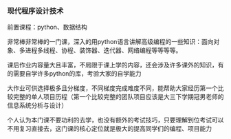 ### 现代程序设计技术
前置课程：python、数据结构

非常棒非常棒的一门课，深入的用python语言讲解高级编程的一些知识：面向对象、多进程多线程、协程、装饰器、迭代器、网络编程等等等等。

课后作业内容量大且丰富，不局限于课上学的内容，还会涉及许多课外的知识，有的需要自学许多python的库，考验大家的自学能力

大作业可供选择极多且分梯度，不同梯度完成难度不同，能帮助大家经历第一个比较完整的单人项目历程（第一个比较完整的团队项目应该是大三下学期冠男老师的信息系统分析与设计）

个人认为本门课不要功利的去学，也没有额外的考试技巧，只要理解到位考试可以不用复习直接去，这门课的核心定位就是极大的提高同学们的编程、项目能力